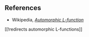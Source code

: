 
## References

* Wikipedia, _[Automorphic L-function](http://en.wikipedia.org/wiki/Automorphic_L-function)_

[[!redirects automorphic L-functions]]